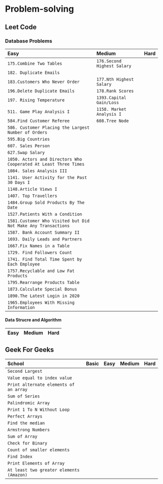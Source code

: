 # Problem-solving
  ## Leet Code
 
 ### Database Problems
 
  |Easy|Medium|Hard|
  | :------------ | :----------- | :-------- |
  |`175.Combine Two Tables`| `176.Second Highest Salary` |  |
  |`182. Duplicate Emails`|||
  |`183.Customers Who Never Order`| `177.Nth Highest Salary` |  |
  |`196.Delete Duplicate Emails`| `178.Rank Scores` |  |
  |`197. Rising Temperature`|`1393.Capital Gain/Loss`||
  |`511. Game Play Analysis I`|`1158. Market Analysis I`||
  |`584.Find Customer Referee` | `608.Tree Node` |  |
  |`586. Customer Placing the Largest Number of Orders`|||
  |`595.Big Countries` |   |  |
  |`607. Sales Person`|||
  |`627.Swap Salary` |   |  |
  |`1050. Actors and Directors Who Cooperated At Least Three Times`|||
  |`1084. Sales Analysis III`|||
  |`1141. User Activity for the Past 30 Days I`|||
  |`1148.Article Views I `|   |  |
  |`1407. Top Travellers`|||
  |`1484.Group Sold Products By The Date`|   |  |
  |`1527.Patients With a Condition `|   |  |
  |`1581.Customer Who Visited but Did Not Make Any Transactions` |   |  |
  |`1587. Bank Account Summary II`|||
  |`1693. Daily Leads and Partners`|||
  |`1667.Fix Names in a Table` |   |  |
  |`1729. Find Followers Count`|||
  |`1741. Find Total Time Spent by Each Employee`|||
  |`1757.Recyclable and Low Fat Products` |   |  |
  |`1795.Rearrange Products Table` |   |  |
  |`1873.Calculate Special Bonus`|   |  |
  |`1890.The Latest Login in 2020`|   |  |
  |`1965.Employees With Missing Information`|   |  |
  
  
         


  #### Data Strucre and Algorithm
  |Easy|Medium|Hard|
  | :------------ |   :-----------       | :-------- |
 

 ## Geek For Geeks
 |School|Basic|Easy|Medium|Hard|
 | :---- |   :--- | :--- | :--- | :--- |
 |`Second Largest`|||||
 |`Value equal to index value`|||||
 |`Print alternate elements of an array`|||||
 |`Sum of Series`|||||
 |`Palindromic Array`|||||
 |`Print 1 To N Without Loop`|||||
 |`Perfect Arrays`|||||
 |`Find the median`|||||
 |`Armstrong Numbers`|||||
 |`Sum of Array`|||||
 |`Check for Binary`|||||
 |`Count of smaller elements`|||||
 |`Find Index`|||||
 |`Print Elements of Array`|||||
 |`At least two greater elements (Amazon)`|||||
